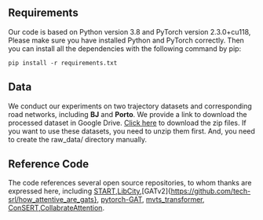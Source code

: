 

## Requirements

Our code is based on Python version 3.8 and PyTorch version 2.3.0+cu118, Please make sure you have installed Python and PyTorch correctly. Then you can install all the dependencies with the following command by pip:
```
pip install -r requirements.txt
```

## Data

We conduct our experiments on two trajectory datasets and corresponding road networks, including **BJ** and **Porto**. We provide a link to download the processed dataset in Google Drive. [Click here](https://github.com/aptx1231/start) to download the zip files. If you want to use these datasets, you need to unzip them first. And, you need to create the raw_data/ directory manually. 


## Reference Code

The code references several open source repositories, to whom thanks are expressed here, including [START](https://github.com/aptx1231/start),[LibCity](https://github.com/LibCity/Bigscity-LibCity),[GATv2]{https://github.com/tech-srl/how_attentive_are_gats}, [pytorch-GAT](https://github.com/gordicaleksa/pytorch-GAT), [mvts_transformer](https://github.com/gzerveas/mvts_transformer), [ConSERT](https://github.com/yym6472/ConSERT),[CollabrateAttention](https://github.com/epfml/collaborative-attention).



